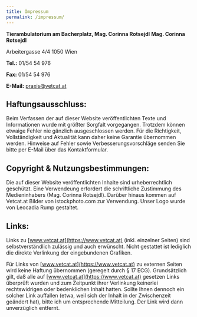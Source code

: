 ```yaml
---
title: Impressum
permalink: /impressum/
---
```


**Tierambulatorium am Bacherplatz, Mag. Corinna Rotsejdl**
**Mag. Corinna Rotsejdl**

Arbeitergasse 4/4
1050 Wien

**Tel.:** 01/54 54 976

**Fax:** 01/54 54 976

**E-Mail:** [praxis@vetcat.at](mailto:praxis@vetcat.at)

## Haftungsausschluss:
Beim Verfassen der auf dieser Website veröffentlichten Texte und Informationen wurde mit größter Sorgfalt vorgegangen. Trotzdem können etwaige Fehler nie gänzlich ausgeschlossen werden. Für die Richtigkeit, Vollständigkeit und Aktualität kann daher keine Garantie übernommen werden. Hinweise auf Fehler sowie Verbesserungsvorschläge senden Sie bitte per E-Mail über das Kontaktformular.

## Copyright & Nutzungsbestimmungen:
Die auf dieser Website veröffentlichten Inhalte sind urheberrechtlich geschützt. Eine Verwendeung erfordert die schriftliche Zustimmung des Medieninhabers (Mag. Corinna Rotsejdl).
Darüber hinaus kommen auf Vetcat.at Bilder von istockphoto.com zur Verwendung.
Unser Logo wurde von Leocadia Rump gestaltet.

## Links:
Links zu [www.vetcat.at](https://www.vetcat.at) (inkl. einzelner Seiten) sind selbstverständlich zulässig und auch erwünscht. Nicht gestattet ist lediglich die direkte Verlinkung der eingebundenen Grafiken.

Für Links von [www.vetcat.at](https://www.vetcat.at)  zu externen Seiten wird keine Haftung übernommen (geregelt durch § 17 ECG). Grundsätzlich gilt, daß alle auf [www.vetcat.at](https://www.vetcat.at) gesetzen Links überprüft wurden und zum Zeitpunkt ihrer Verlinkung keinerlei rechtswidrigen oder bedenklichen Inhalt hatten. Sollte Ihnen dennoch ein solcher Link auffallen (etwa, weil sich der Inhalt in der Zwischenzeit geändert hat), bitte ich um entsprechende Mitteilung. Der Link wird dann unverzüglich entfernt.
